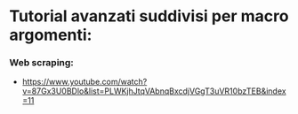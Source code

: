 # Tutorial avanzati suddivisi per macro argomenti:

### Web scraping:
- https://www.youtube.com/watch?v=87Gx3U0BDlo&list=PLWKjhJtqVAbnqBxcdjVGgT3uVR10bzTEB&index=11
